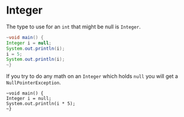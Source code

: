 # Integer

The type to use for an `int` that might be null is `Integer`.

```java
~void main() {
Integer i = null;
System.out.println(i);
i = 5;
System.out.println(i);
~}
```

If you try to do any math on an `Integer` which holds `null` you will
get a `NullPointerException`.

```java,panics
~void main() {
Integer i = null;
System.out.println(i * 5);
~}
```